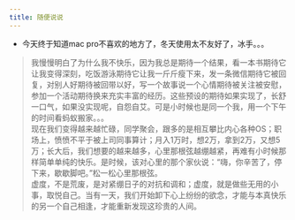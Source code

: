 ```yaml
---
title: 随便说说
---
```

- 今天终于知道mac pro不喜欢的地方了，冬天使用太不友好了，冰手。。。  

> 我慢慢明白了为什么我不快乐，因为我总是期待一个结果，看一本书期待它让我变得深刻，吃饭游泳期待它让我一斤斤瘦下来，发一条微信期待它被回复，对别人好期待被回带以好，写一个故事说一个心情期待被关注被安慰，参加一个活动期待换来充实丰富的经历。这些预设的期待如果实现了，长舒一口气，如果没实现呢，自怨自艾。可是小时候也是同一个我，用一个下午的时间看蚂蚁搬家。。。  
  现在我们变得越来越忙碌，同学聚会，跟多的是相互攀比内心各种OS；职场上，愤愤不平于被上司同事算计；月入1万时，想2万，拿到2万，又想5万；长大后，我们想要的越来越多，心里那根弦越绷越紧，再难有小时候那样简单单纯的快乐。是时候，该对心里的那个家伙说：“嗨，你辛苦了，停下来，歇歇脚吧。”松一松心里那根弦。  
  虚度，不是荒废，是对紧绷日子的对抗和调和；虚度，就是做些无用的小事，取悦自己。当有一天，我们开始卸下心上纷纷的欲念，才能与本真快乐的另一个自己相逢，才能重新发现这珍贵的人间。
